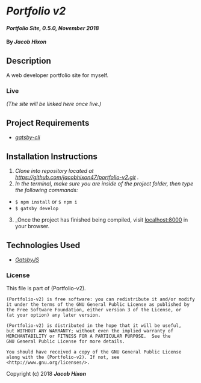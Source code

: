 # _Portfolio v2_

#### _Portfolio Site, 0.5.0, November 2018_

#### By _Jacob Hixon_

## Description

A web developer portfolio site for myself.

### Live

_(The site will be linked here once live.)_

## Project Requirements

- _[gatsby-cli](https://www.npmjs.com/package/gatsby-cli)_

## Installation Instructions

1. _Clone into repository located at https://github.com/jacobhixon47/portfolio-v2.git ._
2. _In the terminal, make sure you are inside of the project folder, then type the following commands:_
  * `$ npm install` or `$ npm i`
  * `$ gatsby develop`

3. _Once the project has finished being compiled, visit [localhost:8000](localhost:8000) in your browser.


## Technologies Used

* _[GatsbyJS](https://www.gatsbyjs.org/docs/)_

### License

This file is part of (Portfolio-v2).

    (Portfolio-v2) is free software: you can redistribute it and/or modify
    it under the terms of the GNU General Public License as published by
    the Free Software Foundation, either version 3 of the License, or
    (at your option) any later version.

    (Portfolio-v2) is distributed in the hope that it will be useful,
    but WITHOUT ANY WARRANTY; without even the implied warranty of
    MERCHANTABILITY or FITNESS FOR A PARTICULAR PURPOSE.  See the
    GNU General Public License for more details.

    You should have received a copy of the GNU General Public License
    along with the (Portfolio-v2). If not, see <http://www.gnu.org/licenses/>.

Copyright (c) 2018 **_Jacob Hixon_**

